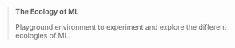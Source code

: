 > **The Ecology of ML**
>
> Playground environment to experiment and explore the different ecologies of ML.